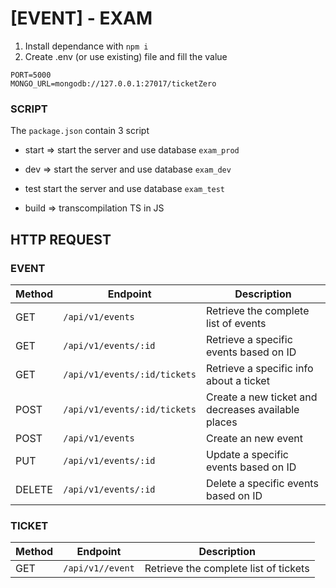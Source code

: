 # [EVENT] - EXAM

1. Install dependance with `npm i`
2. Create .env (or use existing) file and fill the value

```
PORT=5000
MONGO_URL=mongodb://127.0.0.1:27017/ticketZero
```

### SCRIPT

The `package.json` contain 3 script

- start => start the server and use database `exam_prod`

- dev => start the server and use database `exam_dev`

- test start the server and use database `exam_test`

- build => transcompilation TS in JS

## HTTP REQUEST

### EVENT
| Method | Endpoint          | Description                               |
| ------ | ----------------- | ----------------------------------------- |
| GET    | `/api/v1/events`     | Retrieve the complete list of events  |
| GET    | `/api/v1/events/:id` | Retrieve a specific events based on ID |
|GET |`/api/v1/events/:id/tickets` | Retrieve a specific info about a ticket |
|POST |`/api/v1/events/:id/tickets` | Create a new ticket and decreases available places |
|POST | `/api/v1/events` | Create an  new event|
| PUT    | `/api/v1/events/:id` | Update a specific events based on ID |
| DELETE    | `/api/v1/events/:id` | Delete a specific events based on ID |


### TICKET
| Method | Endpoint          | Description                               |
| ------ | ----------------- | ----------------------------------------- |
| GET    | `/api/v1//event`     | Retrieve the complete list of tickets  |




